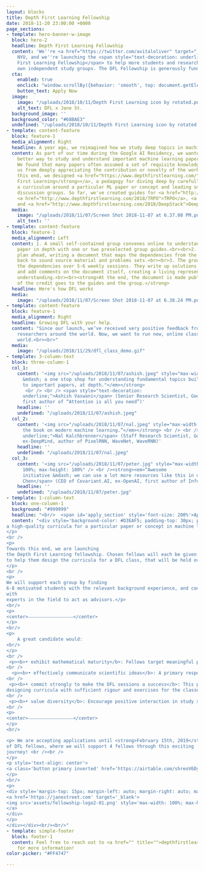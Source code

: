 ```yaml
---
layout: blocks
title: Depth First Learning Fellowship
date: 2018-11-20 23:00:00 +0000
page_sections:
- template: hero-banner-w-image
  block: hero-2
  headline: Depth First Learning Fellowship
  content: 'We''re <a href="https://twitter.com/avitaloliver" target="_blank">Avital</a>, <a href="https://twitter.com/suryabhupa" target="_blank">Surya</a>, <a href="https://twitter.com/cinjoncion" target="_blank">Cinjon</a> and <a href="https://twitter.com/kumaragrawal" target="_blank">Krishna</a> from Google Brain, DeepMind, FAIR, and
    NYU, and we''re launching the <span style="text-decoration: underline; font-weight: bold;">Depth
    First Learning Fellowship</span> to help more students and researchers lead their
    own independent study groups. The DFL Fellowship is generously funded by <a href="http://www.janestreet.com/" target="_blank">Jane Street</a>.'
  cta:
    enabled: true
    onclick: "window.scrollBy({behavior: 'smooth', top: document.getElementById('apply_section').getBoundingClientRect().top})"
    button_text: Apply Now
  image:
    image: "/uploads/2018/10/11/Depth First Learning icon by rotated.png"
    alt_text: DFL x Jane St.
  background_image: ''
  background_color: "#68BAE3"
  undefined: "/uploads/2018/10/11/Depth First Learning icon by rotated.png"
- template: content-feature
  block: feature-1
  media_alignment: Right
  headline: A year ago, we reimagined how we study deep topics in machine learning.
  content: As part of our time during the Google AI Residency, we wanted to find a
    better way to study and understand important machine learning papers and ideas.
    We found that many papers often assumed a set of requisite knowledge, which prevented
    us from deeply appreciating the contribution or novelty of the work. <br><br>To
    this end, we designed <a href="https://www.depthfirstlearning.com/"><strong>Depth
    First Learning</strong></a>, a pedagogy for diving deep by carefully tailoring
    a curriculum around a particular ML paper or concept and leading small, focused
    discussion groups. So far, we've created guides for <a href="http://www.depthfirstlearning.com/2018/InfoGAN">InfoGAN</a>,
    <a href="http://www.depthfirstlearning.com/2018/TRPO">TRPO</a>, <a href="http://www.depthfirstlearning.com/2018/AlphaGoZero">AlphaGoZero</a>,
    and <a href="http://www.depthfirstlearning.com/2018/DeepStack">DeepStack</a><strong>.</strong>
  media:
    image: "/uploads/2018/11/07/Screen Shot 2018-11-07 at 6.37.08 PM.png"
    alt_text: ''
- template: content-feature
  block: feature-1
  media_alignment: Left
  content: 1. A small self-contained group convenes online to understand a particular
    paper in depth with one or two preselected group guides.<br><br>2. The guides
    plan ahead, writing a document that maps the dependencies from the target paper
    back to sound source material and problems sets.<br><br>3. The group discusses
    the dependencies over 5-6 weekly sessions. They write up solutions to problems
    and add comments on the document itself, creating a living representation of their
    understanding.<br><br><strong>At the end, the document is made public, and all
    of the credit goes to the guides and the group.</strong>
  headline: Here's how DFL works
  media:
    image: "/uploads/2018/11/07/Screen Shot 2018-11-07 at 6.38.24 PM.png"
- template: content-feature
  block: feature-1
  media_alignment: Right
  headline: Growing DFL with your help.
  content: "Since our launch, we’ve received very positive feedback from students and
    researchers around the world. Now, we want to run new, online classes around the
    world.<br><br>"
  media:
    image: "/uploads/2018/11/29/dfl_class_demo.gif"
- template: 3-column-text
  block: three-column-1
  col_1:
    content: '<img src="/uploads/2018/11/07/ashish.jpeg" style="max-width: 100%; max-height: 100%"><br/> <strong><em>"This is so wonderful
      &mdash; a one stop shop for understanding fundamental topics building up
      to important papers, at depth."</em></strong>
       <br /> <br /> <span style="text-decoration:
      underline;">Ashish Vaswani</span> (Senior Research Scientist, Google Brain,
      first author of “Attention is all you need”)'
    headline: ''
    undefined: "/uploads/2018/11/07/ashish.jpeg"
  col_2:
    content: '<img src="/uploads/2018/11/07/nal.jpeg" style="max-width: 100%; max-height: 100%"><br/> <strong><em>“You’re building
      the book on modern machine learning.”</em></strong> <br /> <br /> <span style="text-decoration:
      underline;">Nal Kalchbrenner</span> (Staff Research Scientist, Google Brain,
      ex-DeepMind, author of PixelRNN, WaveNet, WaveRNN)'
    headline: ''
    undefined: "/uploads/2018/11/07/nal.jpeg"
  col_3:
    content: '<img src="/uploads/2018/11/07/peter.jpg" style="max-width:
      100%; max-height: 100%" /> <br /><strong><em>“Awesome
      initiative &mdash; we can use a lot more resources like this in our community."</em></strong> <br /><br/><span style="text-decoration: underline;">Peter (Xi)
      Chen</span> (CEO of Covariant.AI, ex-OpenAI, first author of InfoGAN)'
    headline: ''
    undefined: "/uploads/2018/11/07/peter.jpg"
- template: 1-column-text
  block: one-column-1
  background: "#999999"
  headline: "<br/>	<span id='apply_section' style='font-size: 200%'>Apply to the Depth First Learning Fellowship</span>"
  content: "<div style='background-color: #D3EAF5; padding-top: 30px; padding-bottom: 40px; max-width: 740px; margin-left: auto; margin-right: auto; padding-left: 30px; padding-right: 30px; text-align: left';><div style='max-width: 660px; margin-right: auto; margin-left: auto;'><p>We are looking for guides to lead new DFL study groups, each based around
a high-quality curricula for a particular paper or concept in machine learning.
</p>
<br />
<p>
Towards this end, we are launching
the Depth First Learning fellowship. Chosen fellows will each be given a <strong>$4000 grant</strong>,
to help them design the curricula for a DFL class, that will be held over 4-6 weeks remotely over video conferencing.
</p>
<br />
<p>
We will support each group by finding
6-8 motivated students with the relevant background experience, and connecting fellows
with
experts in the field to act as advisors.</p>
<br/>
<p>
<center>⎯⎯⎯⎯⎯⎯⎯⎯⎯⎯⎯⎯⎯⎯⎯⎯⎯⎯⎯⎯</center>
</p>
<br/>
<p>
	A great candidate would:
<br/>
</p>
<br />
 <p><b>• exhibit mathematical maturity</b>: Fellows target meaningful papers which depend on fundamental concepts in fields such as mathematics, statistics, and, information theory. Fellows need to understand the fundamentals in order to plan a curriculum around them.  </p>
<br />
  <p><b>• effectively communicate scientific ideas</b>: A primary responsibility of the fellow is effectively communicate ideas central to research papers, and moderate discussions with fellow participants. Previous experience with teaching or organizing classes is a bonus.</p>
<br />
 <p><b>• commit strongly to make the DFL sessions a success</b>: This primarily entails
designing curricula with sufficient rigour and exercises for the classes. From previous iterations, we estimate this to take around 12 hours a week of time commitment for developing curriculum for each week, alongside regular feedback from the advisors.</p>
<br />
 <p><b>• value diversity</b>: Encourage positive interaction in study sessions.</p>
<br />
<p>
<center>⎯⎯⎯⎯⎯⎯⎯⎯⎯⎯⎯⎯⎯⎯⎯⎯⎯⎯⎯⎯</center>
</p>
<br/>

<p> We are accepting applications until <strong>February 15th, 2019</strong> for the first class
of DFL fellows, where we will support 4 fellows through this exciting
journey! <br /><br />
</p>
<p style='text-align: center'>
<a class='button primary inverted' href='https://airtable.com/shreoV6DyakepEFgF' target='_blank'>Apply Now</a>
</p>
<br/>
<p>
<div style='margin-top: 15px; margin-left: auto; margin-right: auto; max-width: 300px'>
<a href='https://janestreet.com' target='_blank'>
<img src='assets/fellowship-logo2-01.png' style='max-width: 100%; max-height: 100%'/>
</a>
</div>
</p>
</div></div><br/><br/>"
- template: simple-footer
  block: footer-1
  content: Feel free to reach out to <a href="" title="">depthfirstlearning@gmail.com</a>
    for more information!
color-picker: "#FF4747"

---
```

